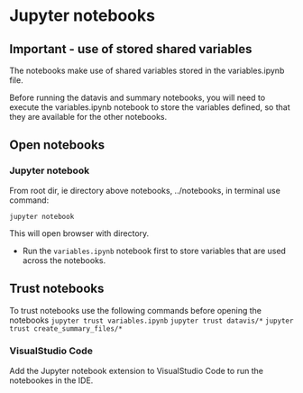 
# Jupyter notebooks

## Important - use of stored shared variables 
The notebooks make use of shared variables stored in the variables.ipynb file.

Before running the datavis and summary notebooks, you will need to execute the variables.ipynb notebook to store the variables defined, so that they are available for the other notebooks.


## Open notebooks 

### Jupyter notebook
From root dir, ie directory above notebooks, ../notebooks, in terminal use command: 

`jupyter notebook`

This will open browser with directory.

- Run the `variables.ipynb` notebook first to store variables that are used across the notebooks.


## Trust notebooks

To trust notebooks use the following commands before opening the notebooks 
`jupyter trust variables.ipynb`
`jupyter trust datavis/*`
`jupyter trust create_summary_files/*`

### VisualStudio Code
Add the Jupyter notebook extension to VisualStudio Code to run the notebookes in the IDE.